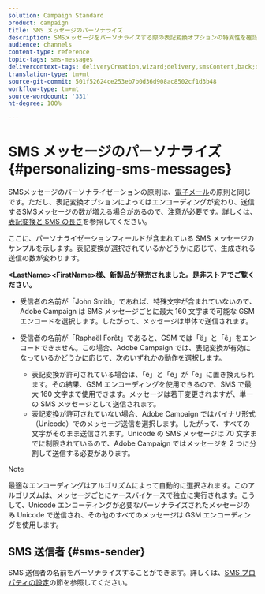 ```yaml
---
solution: Campaign Standard
product: campaign
title: SMS メッセージのパーソナライズ
description: SMSメッセージをパーソナライズする際の表記変換オプションの特異性を確認します。
audience: channels
content-type: reference
topic-tags: sms-messages
delivercontext-tags: deliveryCreation,wizard;delivery,smsContent,back;delivery,smsContent,back
translation-type: tm+mt
source-git-commit: 501f52624ce253eb7b0d36d908ac8502cf1d3b48
workflow-type: tm+mt
source-wordcount: '331'
ht-degree: 100%

---
```



# SMS メッセージのパーソナライズ{#personalizing-sms-messages}

SMSメッセージのパーソナライゼーションの原則は、[電子メール](../../designing/using/personalization.md#inserting-a-personalization-field)の原則と同じです。ただし、表記変換オプションによってはエンコーディングが変わり、送信するSMSメッセージの数が増える場合があるので、注意が必要です。詳しくは、[表記変換と SMS の長さ](../../administration/using/configuring-sms-channel.md#sms-encoding--length-and-transliteration)を参照してください。

ここに、パーソナライゼーションフィールドが含まれている SMS メッセージのサンプルを示します。表記変換が選択されているかどうかに応じて、生成される送信の数が変わります。

**&lt;LastName>&lt;FirstName>様、新製品が発売されました。是非ストアでご覧ください。**

* 受信者の名前が「John Smith」であれば、特殊文字が含まれていないので、Adobe Campaign は SMS メッセージごとに最大 160 文字まで可能な GSM エンコードを選択します。したがって、メッセージは単体で送信されます。
* 受信者の名前が「Raphaël Forêt」であると、GSM では「ë」と「ê」をエンコードできません。この場合、Adobe Campaign では、表記変換が有効になっているかどうかに応じて、次のいずれかの動作を選択します。

   * 表記変換が許可されている場合は、「ë」と「ê」が「e」に置き換えられます。その結果、GSM エンコーディングを使用できるので、SMS で最大 160 文字まで使用できます。メッセージは若干変更されますが、単一の SMS メッセージとして送信されます。
   * 表記変換が許可されていない場合、Adobe Campaign ではバイナリ形式（Unicode）でのメッセージ送信を選択します。したがって、すべての文字がそのまま送信されます。Unicode の SMS メッセージは 70 文字までに制限されているので、Adobe Campaign ではメッセージを 2 つに分割して送信する必要があります。

>[!NOTE]
>
>最適なエンコーディングはアルゴリズムによって自動的に選択されます。このアルゴリズムは、メッセージごとにケースバイケースで独立に実行されます。こうして、Unicode エンコーディングが必要なパーソナライズされたメッセージのみ Unicode で送信され、その他のすべてのメッセージは GSM エンコーディングを使用します。

## SMS 送信者 {#sms-sender}

SMS 送信者の名前をパーソナライズすることができます。詳しくは、[SMS プロパティの設定](../../administration/using/configuring-sms-channel.md#configuring-sms-properties)の節を参照してください。
